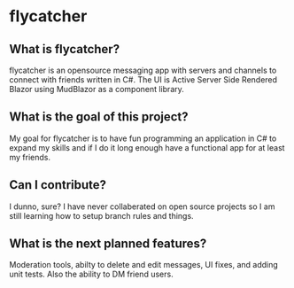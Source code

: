 # flycatcher

## What is flycatcher?
flycatcher is an opensource messaging app with servers and channels to connect with friends written in C#. The UI is Active Server Side Rendered Blazor using MudBlazor as a component library.

## What is the goal of this project?
My goal for flycatcher is to have fun programming an application in C# to expand my skills and if I do it long enough have a functional app for at least my friends.

## Can I contribute?
I dunno, sure? I have never collaberated on open source projects so I am still learning how to setup branch rules and things.

## What is the next planned features?
Moderation tools, abilty to delete and edit messages, UI fixes, and adding unit tests. Also the ability to DM friend users.
